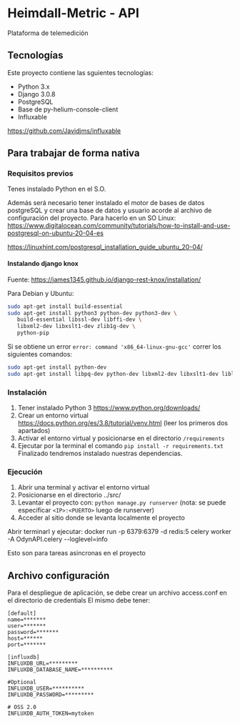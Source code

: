 # Heimdall-Metric - API

Plataforma de telemedición

## Tecnologías

Este proyecto contiene las sguientes tecnologías:

- Python 3.x
- Django 3.0.8
- PostgreSQL
- Base de py-helium-console-client
- Influxable

https://github.com/Javidjms/influxable

## Para trabajar de forma nativa

### Requisitos previos

Tenes instalado Python en el S.O.

Además será necesario tener instalado el motor de bases de datos postgreSQL y crear una base de datos y usuario acorde al archivo de configuración del proyecto.
Para hacerlo en un SO Linux: https://www.digitalocean.com/community/tutorials/how-to-install-and-use-postgresql-on-ubuntu-20-04-es

https://linuxhint.com/postgresql_installation_guide_ubuntu_20-04/

#### Instalando django knox

Fuente: https://james1345.github.io/django-rest-knox/installation/

Para Debian y Ubuntu:

```sh
sudo apt-get install build-essential
sudo apt-get install python3 python-dev python3-dev \
   build-essential libssl-dev libffi-dev \
   libxml2-dev libxslt1-dev zlib1g-dev \
   python-pip
```

Si se obtiene un error `error: command 'x86_64-linux-gnu-gcc'` correr los siguientes comandos:

```sh
sudo apt-get install python-dev
sudo apt-get install libpq-dev python-dev libxml2-dev libxslt1-dev libldap2-dev libsasl2-dev libffi-dev
```

### Instalación

1. Tener instalado Python 3 https://www.python.org/downloads/
1. Crear un entorno virtual https://docs.python.org/es/3.8/tutorial/venv.html (leer los primeros dos apartados)
1. Activar el entorno virtual y posicionarse en el directorio `/requirements`
1. Ejecutar por la terminal el comando `pip install -r requirements.txt` Finalizado tendremos instalado nuestras dependencias.

### Ejecución

1. Abrir una terminal y activar el entorno virtual
1. Posicionarse en el directorio ../src/
1. Levantar el proyecto con: `python manage.py runserver` (nota: se puede especificar `<IP>:<PUERTO>` luego de runserver)
1. Acceder al sitio donde se levanta localmente el proyecto

Abrir terminarl y ejecutar:
docker run -p 6379:6379 -d redis:5
celery worker -A OdynAPI.celery --loglevel=info

Esto son para tareas asincronas en el proyecto



## Archivo configuración

Para el despliegue de aplicación, se debe crear un archivo access.conf en el directorio de credentials
El mismo debe tener:

    [default]
    name=*******
    user=*******
    password=*******
    host=******
    port=*******
    
    [influxdb]
    INFLUXDB_URL=*********
    INFLUXDB_DATABASE_NAME=**********
    
    #Optional
    INFLUXDB_USER=**********
    INFLUXDB_PASSWORD=*********
    
    # OSS 2.0
    INFLUXDB_AUTH_TOKEN=mytoken
